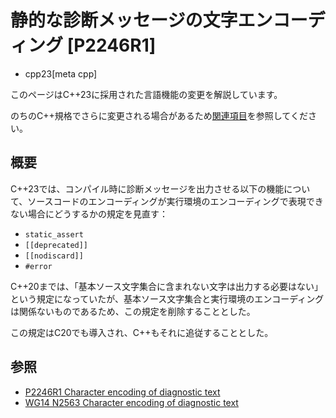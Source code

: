 # 静的な診断メッセージの文字エンコーディング [P2246R1]
* cpp23[meta cpp]

<!-- start lang caution -->

このページはC++23に採用された言語機能の変更を解説しています。

のちのC++規格でさらに変更される場合があるため[関連項目](#relative-page)を参照してください。

<!-- last lang caution -->

## 概要
C++23では、コンパイル時に診断メッセージを出力させる以下の機能について、ソースコードのエンコーディングが実行環境のエンコーディングで表現できない場合にどうするかの規定を見直す：

- `static_assert`
- `[[deprecated]]`
- `[[nodiscard]]`
- `#error`

C++20までは、「基本ソース文字集合に含まれない文字は出力する必要はない」という規定になっていたが、基本ソース文字集合と実行環境のエンコーディングは関係ないものであるため、この規定を削除することとした。

この規定はC20でも導入され、C++もそれに追従することとした。

## 参照
- [P2246R1 Character encoding of diagnostic text](https://www.open-std.org/jtc1/sc22/wg21/docs/papers/2021/p2246r1.pdf)
- [WG14 N2563 Character encoding of diagnostic text](https://www.open-std.org/jtc1/sc22/wg14/www/docs/n2563.pdf)